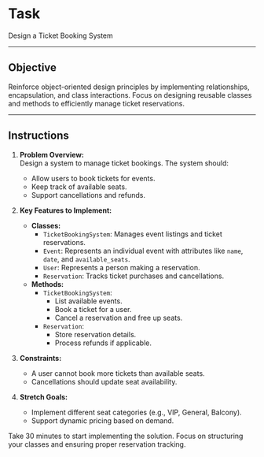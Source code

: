 # Task

Design a Ticket Booking System  

---

## Objective  

Reinforce object-oriented design principles by implementing relationships, encapsulation, and class interactions. Focus on designing reusable classes and methods to efficiently manage ticket reservations.  

---

## Instructions  

1. **Problem Overview:**  
   Design a system to manage ticket bookings. The system should:  
   - Allow users to book tickets for events.  
   - Keep track of available seats.  
   - Support cancellations and refunds.  

2. **Key Features to Implement:**  
   - **Classes:**  
     - `TicketBookingSystem`: Manages event listings and ticket reservations.  
     - `Event`: Represents an individual event with attributes like `name`, `date`, and `available_seats`.  
     - `User`: Represents a person making a reservation.  
     - `Reservation`: Tracks ticket purchases and cancellations.  
   - **Methods:**  
     - `TicketBookingSystem`:  
       - List available events.  
       - Book a ticket for a user.  
       - Cancel a reservation and free up seats.  
     - `Reservation`:  
       - Store reservation details.  
       - Process refunds if applicable.  

3. **Constraints:**  
   - A user cannot book more tickets than available seats.  
   - Cancellations should update seat availability.  

4. **Stretch Goals:**  
   - Implement different seat categories (e.g., VIP, General, Balcony).  
   - Support dynamic pricing based on demand.  

Take 30 minutes to start implementing the solution. Focus on structuring your classes and ensuring proper reservation tracking.  
